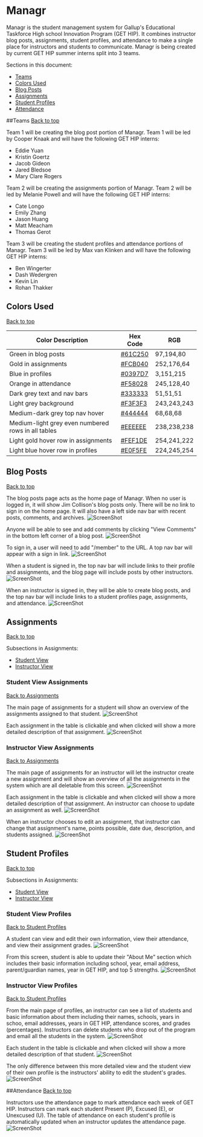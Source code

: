# Managr
Managr is the student management system for Gallup's Educational Taskforce High school Innovation Program (GET HIP). It combines instructor blog posts, assignments, student profiles, and attendance to make a single place for instructors and students to communicate. Managr is being created by current GET HIP summer interns split into 3 teams.


Sections in this document:
- [Teams](#teams)
- [Colors Used](#colors-used)
- [Blog Posts](#blog-posts)
- [Assignments](#assignments)
- [Student Profiles](#student-profiles)
- [Attendance](#attendance)


##Teams
[Back to top](#managr)

Team 1 will be creating the blog post portion of Managr. Team 1 will be led by Cooper Knaak and will have the following GET HIP interns:
- Eddie Yuan
- Kristin Goertz
- Jacob Gideon
- Jared Bledsoe
- Mary Clare Rogers

Team 2 will be creating the assignments portion of Managr. Team 2 will be led by Melanie Powell and will have the following GET HIP interns:
- Cate Longo
- Emily Zhang
- Jason Huang
- Matt Meacham
- Thomas Gerot

Team 3 will be creating the student profiles and attendance portions of Managr. Team 3 will be led by Max van Klinken and will have the following GET HIP interns:
- Ben Wingerter
- Dash Wedergren
- Kevin Lin
- Rohan Thakker


## Colors Used
[Back to top](#managr)

| Color Description | Hex Code | RGB |
| --- | --- | --- |
| Green in blog posts | [#61C250](http://rgb.to/hex/61c250) | 97,194,80 |
| Gold in assignments | [#FCB040](http://rgb.to/hex/fcb040) | 252,176,64 |
| Blue in profiles | [#0397D7](http://rgb.to/hex/0397d7) | 3,151,215 |
| Orange in attendance | [#F58028](http://rgb.to/hex/f58028) | 245,128,40 |
| Dark grey text and nav bars | [#333333](http://rgb.to/hex/333333) | 51,51,51 |
| Light grey background | [#F3F3F3](http://rgb.to/hex/f3f3f3) | 243,243,243 |
| Medium-dark grey top nav hover | [#444444](http://rgb.to/hex/444444) | 68,68,68 |
| Medium-light grey even numbered rows in all tables | [#EEEEEE](http://rgb.to/hex/eeeeee) | 238,238,238 |
| Light gold hover row in assignments | [#FEF1DE](http://rgb.to/hex/fef1de) | 254,241,222 |
| Light blue hover row in profiles | [#E0F5FE](http://rgb.to/hex/e0f5fe) | 224,245,254 |


## Blog Posts
[Back to top](#managr)

The blog posts page acts as the home page of Managr. When no user is logged in, it will show Jim Collison's blog posts only. There will be no link to sign in on the home page. It will also have a left side nav bar with recent posts, comments, and archives.
![ScreenShot](Screenshots/01HomeLocked.png)

Anyone will be able to see and add comments by clicking "View Comments" in the bottom left corner of a blog post.
![ScreenShot](Screenshots/02HomeLockedComments.png)

To sign in, a user will need to add "/member" to the URL. A top nav bar will appear with a sign in link.
![ScreenShot](Screenshots/03HomeUnlocked.png)

When a student is signed in, the top nav bar will include links to their profile and assignments, and the blog page will include posts by other instructors.
![ScreenShot](Screenshots/11SHome.png)

When an instructor is signed in, they will be able to create blog posts, and the top nav bar will include links to a student profiles page, assignments, and attendance.
![ScreenShot](Screenshots/21IHome.png)


## Assignments
[Back to top](#managr)

Subsections in Assignments:
- [Student View](#student-view-assignments)
- [Instructor View](#instructor-view-assignments)

### Student View Assignments
[Back to Assignments](#assignments)

The main page of assignments for a student will show an overview of the assignments assigned to that student.
![ScreenShot](Screenshots/14SAssignments.png)

Each assignment in the table is clickable and when clicked will show a more detailed description of that assignment.
![ScreenShot](Screenshots/15SAssignment.png)

### Instructor View Assignments
[Back to Assignments](#assignments)

The main page of assignments for an instructor will let the instructor create a new assignment and will show an overview of all the assignments in the system which are all deletable from this screen.
![ScreenShot](Screenshots/25IAssignments.png)

Each assignment in the table is clickable and when clicked will show a more detailed description of that assignment. An instructor can choose to update an assignment as well.
![ScreenShot](Screenshots/26IAssignment.png)

When an instructor chooses to edit an assignment, that instructor can change that assignment's name, points possible, date due, description, and students assigned.
![ScreenShot](Screenshots/27IUpdateAssignment.png)


## Student Profiles
[Back to top](#managr)

Subsections in Assignments:
- [Student View](#student-view-profiles)
- [Instructor View](#instructor-view-profiles)

### Student View Profiles
[Back to Student Profiles](#student-profiles)

A student can view and edit their own information, view their attendance, and view their assignment grades.
![ScreenShot](Screenshots/13SProfile.png)

From this screen, student is able to update their "About Me" section which includes their basic information including school, year, email address, parent/guardian names, year in GET HIP, and top 5 strengths.
![ScreenShot](Screenshots/12SUpdateProfile.png)

### Instructor View Profiles
[Back to Student Profiles](#student-profiles)

From the main page of profiles, an instructor can see a list of students and basic information about them including their names, schools, years in schoo, email addresses, years in GET HIP, attendance scores, and grades (percentages). Instructors can delete students who drop out of the program and email all the students in the system.
![ScreenShot](Screenshots/22IProfiles.png)

Each student in the table is clickable and when clicked will show a more detailed description of that student.
![ScreenShot](Screenshots/23IProfile.png)

The only difference between this more detailed view and the student view of their own profile is the instructors' ability to edit the student's grades.
![ScreenShot](Screenshots/24IUpdateProfile.png)

##Attendance
[Back to top](#managr)

Instructors use the attendance page to mark attendance each week of GET HIP. Instructors can mark each student Present (P), Excused (E), or Unexcused (U). The table of attendance on each student's profile is automatically updated when an instructor updates the attendance page.
![ScreenShot](Screenshots/28IAttendance.png)
